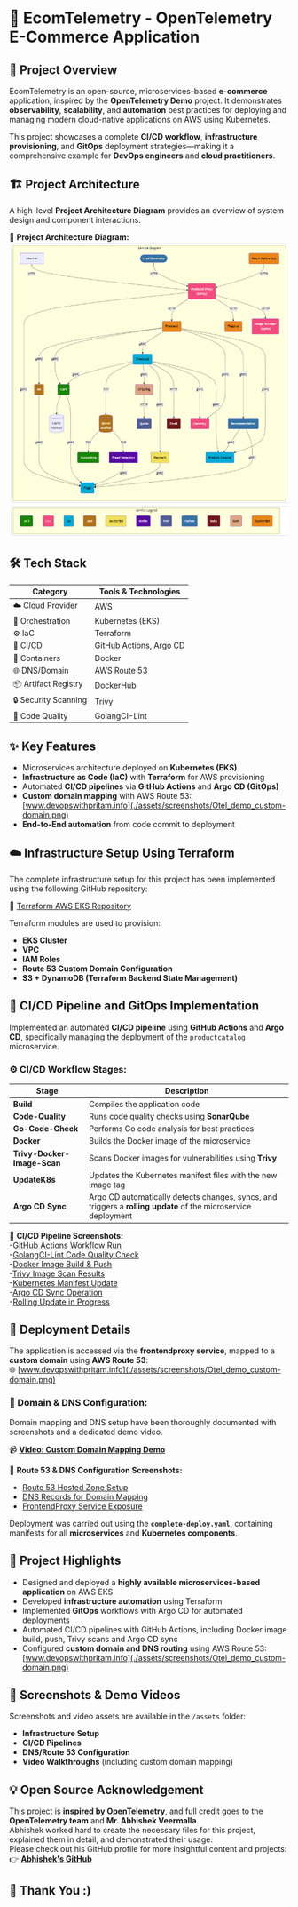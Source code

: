 # 🚀 EcomTelemetry - OpenTelemetry E-Commerce Application

## 📝 Project Overview

EcomTelemetry is an open-source, microservices-based **e-commerce** application, inspired by the **OpenTelemetry Demo** project. It demonstrates **observability**, **scalability**, and **automation** best practices for deploying and managing modern cloud-native applications on AWS using Kubernetes.

This project showcases a complete **CI/CD workflow**, **infrastructure provisioning**, and **GitOps** deployment strategies—making it a comprehensive example for **DevOps engineers** and **cloud practitioners**.

## 🏗️ Project Architecture

A high-level **Project Architecture Diagram** provides an overview of system design and component interactions.

📌 **Project Architecture Diagram:**  
![Project Architecture Diagram](./assets/diagrams/architecture-diagram.png)

## 🛠️ Tech Stack

| Category                 | Tools & Technologies    |
|--------------------------|------------------------ |
| ☁️ Cloud Provider        | AWS                     |
| 🚢 Orchestration         | Kubernetes (EKS)        |
| ⚙️ IaC                   | Terraform               |
| 🔄 CI/CD                 | GitHub Actions, Argo CD |
| 🐳 Containers            | Docker                  |
| 🌐 DNS/Domain            | AWS Route 53            |
| 📦 Artifact Registry     | DockerHub               |
| 🔒 Security Scanning     | Trivy                   |
| 📝 Code Quality          | GolangCI-Lint           |

## ✨ Key Features

- Microservices architecture deployed on **Kubernetes (EKS)**
- **Infrastructure as Code (IaC)** with **Terraform** for AWS provisioning
- Automated **CI/CD pipelines** via **GitHub Actions** and **Argo CD (GitOps)**
- **Custom domain mapping** with AWS Route 53: [www.devopswithpritam.info](./assets/screenshots/Otel_demo_custom-domain.png)
- **End-to-End automation** from code commit to deployment

## ☁️ Infrastructure Setup Using Terraform

The complete infrastructure setup for this project has been implemented using the following GitHub repository:

🔗 [Terraform AWS EKS Repository](https://github.com/Preetbandgar/Terraform-aws-eks.git)

Terraform modules are used to provision:
- **EKS Cluster**
- **VPC**
- **IAM Roles**
- **Route 53 Custom Domain Configuration**
- **S3 + DynamoDB (Terraform Backend State Management)**

## 🔄 CI/CD Pipeline and GitOps Implementation

Implemented an automated **CI/CD pipeline** using **GitHub Actions** and **Argo CD**, specifically managing the deployment of the `productcatalog` microservice.

### ⚙️ CI/CD Workflow Stages:

| Stage                      | Description                                              |
|----------------------------|----------------------------------------------------------|
| **Build**                  | Compiles the application code                           |
| **Code-Quality**           | Runs code quality checks using **SonarQube**            |
| **Go-Code-Check**          | Performs Go code analysis for best practices            |
| **Docker**                 | Builds the Docker image of the microservice             |
| **Trivy-Docker-Image-Scan**| Scans Docker images for vulnerabilities using **Trivy** |
| **UpdateK8s**              | Updates the Kubernetes manifest files with the new image tag |
| **Argo CD Sync**           | Argo CD automatically detects changes, syncs, and triggers a **rolling update** of the microservice deployment |

📌 **CI/CD Pipeline Screenshots:**  
     -[GitHub Actions Workflow Run](https://github.com/Preetbandgar/EcomTelemetry-App/actions/runs/13877069831)  
     -[GolangCI-Lint Code Quality Check](https://github.com/Preetbandgar/EcomTelemetry-App/actions/runs/13877069831/job/38830720174)  
     -[Docker Image Build & Push](https://github.com/Preetbandgar/EcomTelemetry-App/actions/runs/13877069831/job/38830720176)  
     -[Trivy Image Scan Results](https://github.com/Preetbandgar/EcomTelemetry-App/actions/runs/13877069831/job/38830729444)  
     -[Kubernetes Manifest Update](https://github.com/Preetbandgar/EcomTelemetry-App/actions/runs/13877069831/job/38830732368)  
     -[Argo CD Sync Operation](./assets/screenshots/argo-cd-sync.png)  
     -[Rolling Update in Progress](./assets/screenshots/rolling-update.png)

## 🚀 Deployment Details

The application is accessed via the **frontendproxy service**, mapped to a **custom domain** using **AWS Route 53**:  
🌐 [www.devopswithpritam.info](./assets/screenshots/Otel_demo_custom-domain.png)

### 🔧 Domain & DNS Configuration:  
Domain mapping and DNS setup have been thoroughly documented with screenshots and a dedicated demo video.

📹 **[Video: Custom Domain Mapping Demo](./assets/videos/custom-domain-demo.mp4)**

📌 **Route 53 & DNS Configuration Screenshots:**  
- [Route 53 Hosted Zone Setup](./assets/screenshots/route53-hosted-zone.png)  
- [DNS Records for Domain Mapping](./assets/screenshots/dns-records.png)  
- [FrontendProxy Service Exposure](./assets/screenshots/frontendproxy-service.png)

Deployment was carried out using the **`complete-deploy.yaml`**, containing manifests for all **microservices** and **Kubernetes components**.

## 🌟 Project Highlights

- Designed and deployed a **highly available microservices-based application** on AWS EKS
- Developed **infrastructure automation** using Terraform
- Implemented **GitOps** workflows with Argo CD for automated deployments
- Automated CI/CD pipelines with GitHub Actions, including Docker image build, push, Trivy scans and Argo CD sync
- Configured **custom domain and DNS routing** using AWS Route 53: [www.devopswithpritam.info](./assets/screenshots/Otel_demo_custom-domain.png)

## 📸 Screenshots & Demo Videos

Screenshots and video assets are available in the `/assets` folder:  
- **Infrastructure Setup**  
- **CI/CD Pipelines**  
- **DNS/Route 53 Configuration**  
- **Video Walkthroughs** (including custom domain mapping)

## 💡 Open Source Acknowledgement

This project is **inspired by OpenTelemetry**, and full credit goes to the **OpenTelemetry team** and **Mr. Abhishek Veermalla**.  
Abhishek worked hard to create the necessary files for this project, explained them in detail, and demonstrated their usage.  
Please check out his GitHub profile for more insightful content and projects:  
👉 **[Abhishek's GitHub](https://github.com/iam-veeramalla)**

## 🙏 Thank You :)
